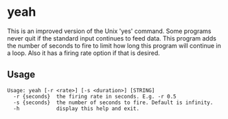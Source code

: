 # yeah
This is an improved version of the Unix 'yes' command. Some programs
never quit if the standard input continues to feed data. This program
adds the number of seconds to fire to limit how long this program will
continue in a loop. Also it has a firing rate option if that is desired.

## Usage
```
Usage: yeah [-r <rate>] [-s <duration>] [STRING]
  -r {seconds}  the firing rate in seconds. E.g. -r 0.5
  -s {seconds}  the number of seconds to fire. Default is infinity.
  -h            display this help and exit.
```
